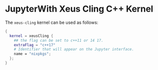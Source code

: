# JupyterWith Xeus Cling C++ Kernel

The `xeus-cling` kernel can be used as follows:

```nix
{
  kernel = xeusCling {
    ## the flag can be set to c++11 or 14 17.
    extraFlag = "c++17"
    # Identifier that will appear on the Jupyter interface.
    name = "nixpkgs";
  };
}
```

